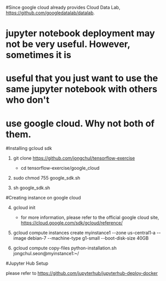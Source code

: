 #Since google cloud already provides Cloud Data Lab, https://github.com/googledatalab/datalab. 
# jupyter notebook deployment may not be very useful. However, sometimes it is 
# useful that you just want to use the same jupyter notebook with others who don't 
# use google cloud. Why not both of them.

#Installing gcloud sdk 

 1. git clone https://github.com/jongchul/tensorflow-exercise
    - cd tensorflow-exercise/google_cloud 
 
 2. sudo chmod 755 google_sdk.sh 

 3. sh google_sdk.sh
 
 
 #Creating instance on google cloud

 4. gcloud init
    - for more information, please refer to the official google cloud site, https://cloud.google.com/sdk/gcloud/reference/

 5. gcloud compute instances create myinstance1 --zone us-central1-a --image debian-7 --machine-type g1-small --boot-disk-size 40GB

 6. gcloud compute copy-files python-installation.sh jongchul.seon@myinstance1:~/
 
 
 #Jupyter Hub Setup 
 
 please refer to 
  https://github.com/jupyterhub/jupyterhub-deploy-docker



